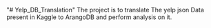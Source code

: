 "# Yelp_DB_Translation" 
The project is to translate The yelp json Data present in Kaggle to ArangoDB and perform analysis on it.
